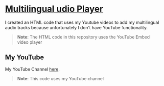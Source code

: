# [Multilingual udio Player](https://gabgames.github.io/)
I created an HTML code that uses my Youtube videos to add my multilingual audio tracks because unfortunately I don't have YouTube functionality.

> **Note**:
The HTML code in this repository uses the YouTube Embed video player

## My YouTube
My YouTube Channel [here](https://www.youtube.com/@HappyGab).

> **Note**:
This code uses my YouTube channel
